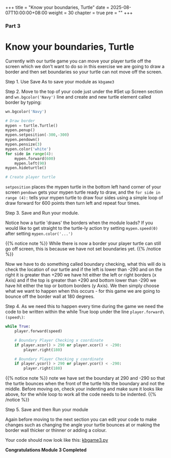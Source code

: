 +++
title = "Know your boundaries, Turtle"
date = 2025-08-07T10:00:00+08:00
weight = 30
chapter = true
pre = ""
+++


### Part 3

# Know your boundaries, Turtle


Currently with our turtle game you can move your player turtle off the screen
 which we don’t want to do so in this exercise we are going to draw a border
 and then set boundaries so your turtle can not move off the screen.

Step 1. Use Save As to save your module as `kbgame3`

Step 2. Move to the top of your code just under the \#Set up Screen section
 and `wn.bgcolor('Navy')` line and create and new turtle element called border by typing:

```python
wn.bgcolor('Navy')

# Draw border
mypen = turtle.Turtle()
mypen.penup()
mypen.setposition(-300,-300)
mypen.pendown()
mypen.pensize(3)
mypen.color('white')
for side in range(4):
    mypen.forward(600)
    mypen.left(90)
mypen.hideturtle()

# Create player turtle
```

`setposition` places the mypen turtle in the bottom left hand corner of your screen `pendown`
 gets your mypen turtle ready to draw, and the `for side in range (4):` tells your mypen
  turtle to draw four sides using a simple loop of draw forward for 600 points
  then turn left and repeat four times.

Step 3. Save and Run your module.  

Notice how a turtle 'draws' the borders when the module loads? If you would like to get straight to the turtle-ly action
try setting `mypen.speed(0)` after setting `mypen.color('...')`

{{% notice note %}}
While there is now a border your player turtle can still go off screen, this is because we have not set boundaries yet.
{{% /notice %}}

Now we have to do something called boundary checking, what this will do is
 check the location of our turtle and if the left is lower than -290 and
 on the right it is greater than +290 we have hit either the left or
 right borders \(x Axis\) and if the top is greater than +290 and
 bottom lower than -290 we have hit either the top or bottom borders
 \(y Axis\). We then simply choose what we want to happen when this occurs -
 for this game we are going to bounce off the border wall at 180 degrees.

Step 4. As we need this to happen every time during the game we need the
 code to be written within the while True loop under the line `player.forward\(speed\)`:

```python
while True:
    player.forward(speed)

    # Boundary Player Checking x coordinate
    if player.xcor() > 290 or player.xcor() < -290:
        player.right(180)

    # Boundary Player Checking y coordinate
    if player.ycor() > 290 or player.ycor() < -290:
        player.right(180)
```

{{% notice note %}}
note we have set the boundary at 290 and -290 so that the turtle bounces when the front of the turtle hits the boundary and not the middle. Before moving on, check your indenting and make sure it looks like above, for the while loop to work all the code needs to be indented.
{{% /notice %}}

Step 5. Save and then Run your module

Again before moving to the next section you can edit your code to make changes
 such as changing the angle your turtle bounces at or making the border wall
 thicker or thinner or adding a colour.

Your code should now look like this: [kbgame3.py](/python_game/src/kbgame3.py)

**Congratulations Module 3 Completed**

